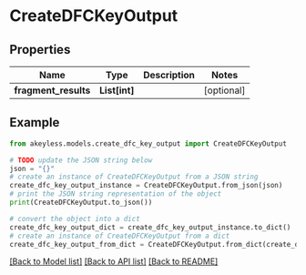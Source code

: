 # CreateDFCKeyOutput


## Properties

Name | Type | Description | Notes
------------ | ------------- | ------------- | -------------
**fragment_results** | **List[int]** |  | [optional] 

## Example

```python
from akeyless.models.create_dfc_key_output import CreateDFCKeyOutput

# TODO update the JSON string below
json = "{}"
# create an instance of CreateDFCKeyOutput from a JSON string
create_dfc_key_output_instance = CreateDFCKeyOutput.from_json(json)
# print the JSON string representation of the object
print(CreateDFCKeyOutput.to_json())

# convert the object into a dict
create_dfc_key_output_dict = create_dfc_key_output_instance.to_dict()
# create an instance of CreateDFCKeyOutput from a dict
create_dfc_key_output_from_dict = CreateDFCKeyOutput.from_dict(create_dfc_key_output_dict)
```
[[Back to Model list]](../README.md#documentation-for-models) [[Back to API list]](../README.md#documentation-for-api-endpoints) [[Back to README]](../README.md)


